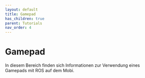```yaml
---
layout: default
title: Gamepad
has_children: true
parent: Tutorials
nav_order: 4
---
```


# Gamepad

In diesem Bereich finden sich Informationen zur Verwendung eines Gamepads mit ROS auf dem Mobi.
